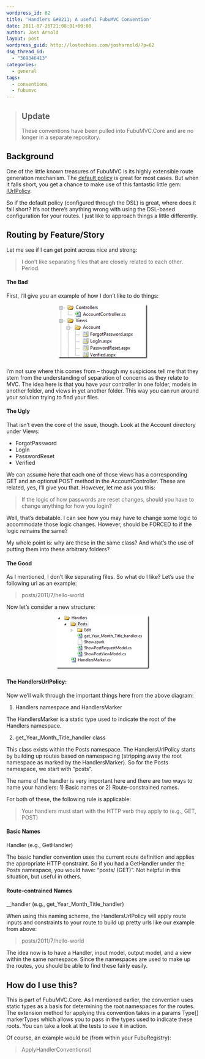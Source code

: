 ```yaml
---
wordpress_id: 62
title: 'Handlers &#8211; A useful FubuMVC Convention'
date: 2011-07-26T21:08:01+00:00
author: Josh Arnold
layout: post
wordpress_guid: http://lostechies.com/josharnold/?p=62
dsq_thread_id:
  - "369346413"
categories:
  - general
tags:
  - conventions
  - fubumvc
---
```

> ## Update
> 
> These conventions have been pulled into FubuMVC.Core and are no longer in a separate repository.

## Background

One of the little known treasures of FubuMVC is its highly extensible route generation mechanism. The [default policy](http://lostechies.com/josharnold/2011/07/09/patterns-of-compositional-architecture-policies/#real-world) is great for most cases. But when it falls short, you get a chance to make use of this fantastic little gem: [IUrlPolicy](http://lostechies.com/josharnold/2011/07/09/patterns-of-compositional-architecture-policies/#urlpolicy).

So if the default policy (configured through the DSL) is great, where does it fall short? It’s not there’s anything wrong with using the DSL-based configuration for your routes. I just like to approach things a little differently.

## Routing by Feature/Story

Let me see if I can get point across nice and strong:

> I don’t like separating files that are closely related to each other. Period.

#### The Bad

First, I’ll give you an example of how I don’t like to do things:

[<img style="background-image: none; margin: 0px auto 24px; padding-left: 0px; padding-right: 0px; display: block; float: none; padding-top: 0px; border-width: 0px;" title="No Bueno" src="/content/josharnold/uploads/2011/07/no-bueno_thumb.png" border="0" alt="No Bueno" width="234" height="142" />](/content/josharnold/uploads/2011/07/no-bueno.png)

I’m not sure where this comes from – though my suspicions tell me that they stem from the understanding of separation of concerns as they relate to MVC. The idea here is that you have your controller in one folder, models in another folder, and views in yet another folder. This way you can run around your solution trying to find your files.

#### The Ugly

That isn’t even the core of the issue, though. Look at the Account directory under Views:

  * ForgotPassword
  * LogIn
  * PasswordReset
  * Verified

We can assume here that each one of those views has a corresponding GET and an optional POST method in the AccountController. These are related, yes, I’ll give you that. However, let me ask you this:

> If the logic of how passwords are reset changes, should you have to change anything for how you login?

Well, that’s debatable. I can see how you may have to change some logic to accommodate those logic changes. However, should be FORCED to if the logic remains the same?

My whole point is: why are these in the same class? And what’s the use of putting them into these arbitrary folders?

#### The Good

As I mentioned, I don’t like separating files. So what do I like? Let’s use the following url as an example:

> posts/2011/7/hello-world

Now let’s consider a new structure:

[<img style="background-image: none; margin: 0px auto 24px; padding-left: 0px; padding-right: 0px; display: block; float: none; padding-top: 0px; border: 0px;" title="all-good" src="/content/josharnold/uploads/2011/07/all-good_thumb.png" border="0" alt="all-good" width="244" height="140" />](/content/josharnold/uploads/2011/07/all-good.png)

#### The HandlersUrlPolicy:

Now we’ll walk through the important things here from the above diagram:

1. Handlers namespace and HandlersMarker

The HandlersMarker is a static type used to indicate the root of the Handlers namespace.

2. get\_Year\_Month\_Title\_handler class

This class exists within the Posts namespace. The HandlersUrlPolicy starts by building up routes based on namespacing (stripping away the root namespace as marked by the HandlersMarker). So for the Posts namespace, we start with “posts”.

The name of the handler is very important here and there are two ways to name your handlers: 1) Basic names or 2) Route-constrained names.

For both of these, the following rule is applicable:

> Your handlers must start with the HTTP verb they apply to (e.g., GET, POST)

#### Basic Names

<HTTP VERB>Handler (e.g., GetHandler)

The basic handler convention uses the current route definition and applies the appropriate HTTP constraint. So if you had a GetHandler under the Posts namespace, you would have: “posts/ (GET)”. Not helpful in this situation, but useful in others.

#### Route-contrained Names

<HTTP VERB>\_<PropertyName>\_handler (e.g., get\_Year\_Month\_Title\_handler)

When using this naming scheme, the HandlersUrlPolicy will apply route inputs and constraints to your route to build up pretty urls like our example from above:

> posts/2011/7/hello-world

The idea now is to have a Handler, input model, output model, and a view within the same namespace. Since the namespaces are used to make up the routes, you should be able to find these fairly easily.

## How do I use this?

This is part of FubuMVC.Core. As I mentioned earlier, the convention uses static types as a basis for determining the root namespaces for the routes. The extension method for applying this convention takes in a params Type[] markerTypes which allows you to pass in the types used to indicate these roots. You can take a look at the tests to see it in action.

Of course, an example would be (from within your FubuRegistry):

> ApplyHandlerConventions<MyHandlerMarker>()